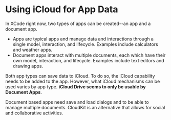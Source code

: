 # Using iCloud for App Data

In XCode right now, two types of apps can be created--an app and a document app.

* Apps are typical apps and manage data and interactions through a single model, interaction, and lifecycle. Examples include calculators and weather apps.
* Document apps interact with multiple documents, each which have their own model, interaction, and lifecycle. Examples include text editors and drawing apps.

Both app types can save data to iCloud. To do so, the iCloud capability needs to be added to the app. However, what iCloud mechanisms can be used varies by app type. **iCloud Drive seems to only be usable by Document Apps**.

Document based apps need save and load dialogs and to be able to manage multiple documents. CloudKit is an alternative that allows for social and collaborative activities.
